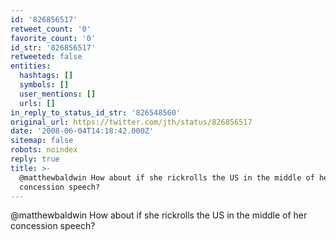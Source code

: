 ```yaml
---
id: '826856517'
retweet_count: '0'
favorite_count: '0'
id_str: '826856517'
retweeted: false
entities:
  hashtags: []
  symbols: []
  user_mentions: []
  urls: []
in_reply_to_status_id_str: '826548560'
original_url: https://twitter.com/jth/status/826856517
date: '2008-06-04T14:18:42.000Z'
sitemap: false
robots: noindex
reply: true
title: >-
  @matthewbaldwin How about if she rickrolls the US in the middle of her
  concession speech?
---
```


@matthewbaldwin How about if she rickrolls the US in the middle of her concession speech?